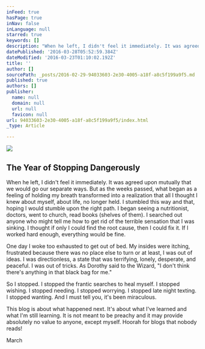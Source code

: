```yaml
---
inFeed: true
hasPage: true
inNav: false
inLanguage: null
starred: true
keywords: []
description: "When he left, I didn't feel it immediately. It was agreed upon mutually that we would go our separate ways. But as the weeks passed, what began as a feeling of holding my breath transformed into a realization that all I thought I knew about myself, about life, no longer held. I stumbled this way and that, hoping I would stumble upon the right path. I began seeing a nutritionist, doctors, went to church, read books (shelves of them). \_I searched out anyone who might tell me how to get rid of the terrible sensation that I was sinking. I thought if only I could find the root cause, then I could fix it. If I worked hard enough, everything would be fine."
datePublished: '2016-03-28T05:52:59.384Z'
dateModified: '2016-03-23T01:10:02.192Z'
title: ''
author: []
sourcePath: _posts/2016-02-29-94033603-2e30-4005-a18f-a8c5f199a9f5.md
published: true
authors: []
publisher:
  name: null
  domain: null
  url: null
  favicon: null
url: 94033603-2e30-4005-a18f-a8c5f199a9f5/index.html
_type: Article

---
```

![](https://s3-us-west-2.amazonaws.com/the-grid-img/p/816f42c97d9298b2207d8f51f07f0a83dfd1f547.jpg)

## The Year of Stopping Dangerously

When he left, I didn't feel it immediately. It was agreed upon mutually that we would go our separate ways. But as the weeks passed, what began as a feeling of holding my breath transformed into a realization that all I thought I knew about myself, about life, no longer held. I stumbled this way and that, hoping I would stumble upon the right path. I began seeing a nutritionist, doctors, went to church, read books (shelves of them).  I searched out anyone who might tell me how to get rid of the terrible sensation that I was sinking. I thought if only I could find the root cause, then I could fix it. If I worked hard enough, everything would be fine.

One day I woke too exhausted to get out of bed.  My insides were itching, frustrated because there was no place else to turn or at least, I was out of ideas. I was directionless, a state that was terrifying, lonely, desperate, and peaceful. I was out of tricks.  As Dorothy said to the Wizard, "I don't think there's anything in that black bag for me."  

So I stopped. I stopped the frantic searches to heal myself. I stopped wishing. I stopped needing. I stopped worrying. I stopped late night texting. I stopped wanting. And I must tell you, it's been miraculous. 

This blog is about what happened next.  It's about what I've learned and what I'm still learning.  It is not meant to be preachy and it may provide absolutely no value to anyone, except myself.  Hoorah for blogs that nobody reads!

March
